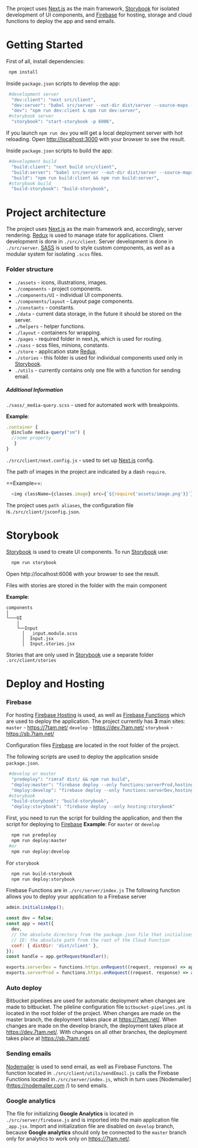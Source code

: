 The project uses [Next.js](https://nextjs.org/) as the main framework, [Storybook](https://storybook.js.org/) for isolated development of UI components, and [Firebase](https://firebase.google.com/) for hosting, storage and cloud functions to deploy the app and send emails.

# **Getting Started**
First of all, install dependencies:
```bash
 npm install
```

Inside `package.json` scripts to develop the app:
```bash
 #development server
  "dev:client": "next src/client",
  "dev:server": "babel src/server --out-dir dist/server --source-maps --watch",
  "dev": "npm run dev:client & npm run dev:server",
 #storybook server
  "storybook": "start-storybook -p 6006",
```
If you launch `npm run dev` you will get a local deployment server with hot reloading.
Open [http://localhost:3000](http://localhost:3000) with your browser to see the result.

Inside `package.json` scripts to build the app:
```bash
 #development build
  "build:client": "next build src/client",
  "build:server": "babel src/server --out-dir dist/server --source-maps",
  "build": "npm run build:client && npm run build:server",
 #storybook build
  "build-storybook": "build-storybook",
```

# **Project architecture**

The project uses [Next.js](https://nextjs.org/) as the main framework and, accordingly, server rendering. [Redux](https://redux.js.org/) is used to manage state for applications.
Client development is done in `./src/client`.
Server development is done in `./src/server`.
[SASS](https://sass-lang.com/) is used to style custom components, as well as a modular system for isolating `.scss` files.

### Folder structure

- `./assets` - icons, illustrations, images.
- `./components` - project components.
- `./components/UI` - individual UI components.
- `./components/layout` - Layout page components.
- `./constants` - constants.
- `./data` - current data storage, in the future it should be stored on the server.
- `./helpers` - helper functions.
- `./layout` - containers for wrapping.
- `./pages` - required folder in next.js, which is used for routing.
- `./sass` - scss files, minions, constants.
- `./store` - application state [Redux](https://redux.js.org/).
- `./stories` - this folder is used for individual components used only in [Storybook](https://storybook.js.org/).
- `./utils` - currently contains only one file with a function for sending email.


##### Additional Information
`./sass/_media-query.scss` - used for automated work with breakpoints.

**Example**:
``` js
.container {
  @include media-query("sm") {
  //some property
   }
} 
```


`./src/client/next.config.js` - used to set up [Next.js](https://nextjs.org/) config.

The path of images in the project are indicated by a dash `require`.

==Example==:
``` js
  <img className={classes.image} src={`${require('assets/image.png')}`} alt="image" />
```

The project uses `path aliases`, the configuration file is`./src/client/jsconfig.json`.

# **Storybook**

[Storybook](https://storybook.js.org/) is used to create UI components.
To run [Storybook](https://storybook.js.org/) use:
```bash
  npm run storybook
```
Open http://localhost:6006 with your browser to see the result.

Files with stories are stored in the folder with the main component

**Example**:
```
components
│
└───UI
    │
    └──Input
      │  _input.module.scss
      │  Input.jsx
      │  Input.stories.jsx

```
Stories that are only used in [Storybook](https://storybook.js.org/) use a separate folder `.src/client/stories`

# **Deploy and Hosting**
 ### Firebase 
For hosting [Firebase Hosting](https://firebase.google.com/) is used, as well as [Firebase Functions](https://firebase.google.com/) which are used to deploy the application.
The project currently has **3** main sites:
`master` - https://7tam.net/
`develop` -  https://dev.7tam.net/
`storybook` - https://sb.7tam.net/

Configuration files [Firebase](https://firebase.google.com/) are located in the root folder of the project.

The following scripts are used to deploy the application snside `package.json`.
``` bash
 #develop or master
  "predeploy": "rimraf dist/ && npm run build",
  "deploy:master": "firebase deploy --only functions:serverProd,hosting:master",
  "deploy:develop": "firebase deploy --only functions:serverDev,hosting:develop",
 #storybook
  "build-storybook": "build-storybook",
  "deploy:storybook": "firebase deploy --only hosting:storybook"
```

First, you need to run the script for building the application, and then the script for deploying to [Firebase](https://firebase.google.com/)
**Example**:
For `master` or `develop`
```bash
  npm run predeploy
  npm run deploy:master
 #or
  npm run deploy:develop
```

For `storybook`
```bash
  npm run build-storybook
  npm run deploy:storybook
```

Firebase Functions are in `./src/server/index.js`
The following function allows you to deploy your application to a Firebase server

```js
admin.initializeApp();

const dev = false;
const app = next({
  dev,
  // the absolute directory from the package.json file that initialises this module
  // IE: the absolute path from the root of the Cloud Function
  conf: { distDir: 'dist/client' },
});
const handle = app.getRequestHandler();

exports.serverDev = functions.https.onRequest((request, response) => app.prepare().then(() => handle(request, response)));
exports.serverProd = functions.https.onRequest((request, response) => app.prepare().then(() => handle(request, response)));

```

 ### Auto deploy
Bitbucket pipelines are used for automatic deployment when changes are made to bitbucket. The pileline configuration file `bitbucket-pipelines.yml` is located in the root folder of the project.
When changes are made on the master branch, the deployment takes place at https://7tam.net/.
When changes are made on the develop branch, the deployment takes place at https://dev.7tam.net/.
With changes on all other branches, the deployment takes place at https://sb.7tam.net/.


 ### Sending emails
[Nodemailer](https://nodemailer.com/) is used to send email, as well as Firebase Functons. The function located in `./src/client/utils/sendEmail.js` calls the Firebase Functions located in`./src/server/index.js`, which in turn uses [Nodemailer](https://nodemailer.com /) to send emails.

 ### Google analytics
 The file for initializing **Google Analytics** is located in `./src/server/firebase.js` and is imported into the main application file `_app.jsx`. Import and initialization file are disabled on `develop` branch, because **Google analytics** should only be connected to the `master` branch only for analytics to work only on https://7tam.net/.
